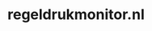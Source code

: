 ---
layout: post
title: "regeldrukmonitor.nl"
internal_url: "/dutchgov/regeldrukmonitor.nl.html"
subdomains_count: 4
all_subdomains_count: 4
urls_count: 4
ssl_rank: 0
http_rank: 70
url_link: /data/regeldrukmonitor.nl/urls.txt
all_subdomains_link: /data/regeldrukmonitor.nl/all_subdomains.txt
subdomains_link: /data/regeldrukmonitor.nl/subdomains.txt
categories: dutchgov
---